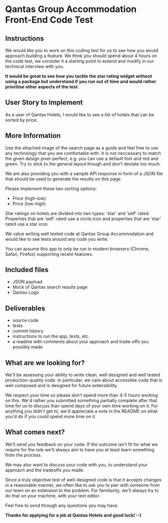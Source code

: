 # Qantas Group Accommodation Front-End Code Test

## Instructions

We would like you to work on this coding test for us to see how you would approach building a feature. We think you should spend about 4 hours on the code test, we consider it a starting point to extend and modify in our technical interview with you.

**It would be great to see how you tackle the star rating widget without using a package but understand if you
run out of time and would rather prioritise other aspects of the test.**

## User Story to Implement

As a user of Qantas Hotels, I would like to see a list of hotels that can be sorted by price.

## More Information

Use the attached image of the search page as a guide and feel free to use any technology that you are comfortable with.
It is not neccessary to match the given design pixel-perfect, e.g. you can use a default font and red and green. Try to stick to the general layout though and don't deviate too much.

We are also providing you with a sample API response in form of a JSON file that should be used to generate the results on this page.

Please implement these two sorting options:

- Price (high-low)
- Price (low-high)

Star ratings on hotels are divided into two types: ‘star’ and ‘self’ rated. Properties that are ‘self’ rated use a circle icon and properties that are ‘star’ rated use a star icon.

We value writing well tested code at Qantas Group Accommodation and would like to see tests around any code you write.

You can assume this app to only be run in modern browsers (Chrome, Safari, Firefox) supporting recent features.

## Included files

- JSON payload
- Mock of Qantas search results page
- Qantas Logo

## Deliverables

- source code
- tests
- commit history
- instructions to run the app, tests, etc.
- a readme with comments about your approach and trade-offs you possibly made

## What are we looking for?

We'll be assessing your ability to write clean, well designed and well tested production-quality code. In particular, we care about accessible code that is well composed and is designed for future extensibility.

We respect your time so please don't spend more than 4-5 hours working on this. We'd rather you submitted something partially complete after that time for us to discuss than spend days of your own time working on it. For anything you didn't get to, we'd appreciate a note in the README on what you'd do if you could spend more time on it.

## What comes next?

We'll send you feedback on your code. If the outcome isn't fit for what we require for the role we'll always aim to have you at least learn something from the process.

We may also want to discuss your code with you, to understand your approach and the tradeoffs you made.

Since a truly objective test of well-designed code is that it accepts changes in a reasonable manner, we often like to ask you to pair with someone from our team on an extension to the problem. For familiarity, we'll always try to do that on your machine, with your text editor.

Feel free to send through any questions you may have.

**Thanks for applying for a job at Qantas Hotels and good luck! :-)**
